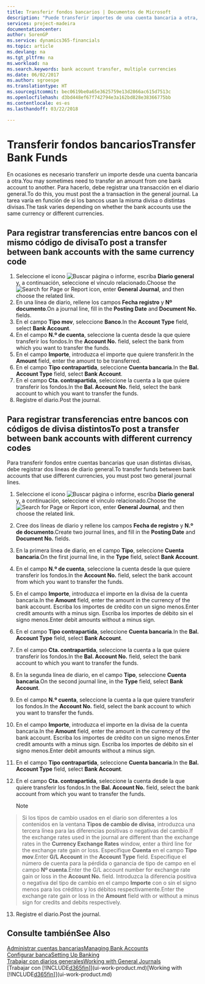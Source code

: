 ```yaml
---
title: Transferir fondos bancarios | Documentos de Microsoft
description: "Puede transferir importes de una cuenta bancaria a otra, con divisas distintas, registrando la transacción en el diario general."
services: project-madeira
documentationcenter: 
author: SorenGP
ms.service: dynamics365-financials
ms.topic: article
ms.devlang: na
ms.tgt_pltfrm: na
ms.workload: na
ms.search.keywords: bank account transfer, multiple currencies
ms.date: 06/02/2017
ms.author: sgroespe
ms.translationtype: HT
ms.sourcegitcommit: bec0619be0a65e3625759e13d2866ac615d7513c
ms.openlocfilehash: d3bd448ef67f742794e3a162bd828e38366775bb
ms.contentlocale: es-es
ms.lasthandoff: 03/22/2018

---
```

# <a name="transfer-bank-funds"></a><span data-ttu-id="93466-103">Transferir fondos bancarios</span><span class="sxs-lookup"><span data-stu-id="93466-103">Transfer Bank Funds</span></span>
<span data-ttu-id="93466-104">En ocasiones es necesario transferir un importe desde una cuenta bancaria a otra.</span><span class="sxs-lookup"><span data-stu-id="93466-104">You may sometimes need to transfer an amount from one bank account to another.</span></span> <span data-ttu-id="93466-105">Para hacerlo, debe registrar una transacción en el diario general.</span><span class="sxs-lookup"><span data-stu-id="93466-105">To do this, you must post the a transaction in the general journal.</span></span> <span data-ttu-id="93466-106">La tarea varía en función de si los bancos usan la misma divisa o distintas divisas.</span><span class="sxs-lookup"><span data-stu-id="93466-106">The task varies depending on whether the bank accounts use the same currency or different currencies.</span></span>

## <a name="to-post-a-transfer-between-bank-accounts-with-the-same-currency-code"></a><span data-ttu-id="93466-107">Para registrar transferencias entre bancos con el mismo código de divisa</span><span class="sxs-lookup"><span data-stu-id="93466-107">To post a transfer between bank accounts with the same currency code</span></span>
1. <span data-ttu-id="93466-108">Seleccione el icono ![Buscar página o informe](media/ui-search/search_small.png "icono Buscar página o informe"), escriba **Diario general** y, a continuación, seleccione el vínculo relacionado.</span><span class="sxs-lookup"><span data-stu-id="93466-108">Choose the ![Search for Page or Report](media/ui-search/search_small.png "Search for Page or Report icon") icon, enter **General Journal**, and then choose the related link.</span></span>
2. <span data-ttu-id="93466-109">En una línea de diario, rellene los campos **Fecha registro** y **Nº documento**.</span><span class="sxs-lookup"><span data-stu-id="93466-109">On a journal line, fill in the **Posting Date** and **Document No.** fields.</span></span>
3. <span data-ttu-id="93466-110">En el campo **Tipo mov**, seleccione **Banco**.</span><span class="sxs-lookup"><span data-stu-id="93466-110">In the **Account Type** field, select **Bank Account**.</span></span>
4. <span data-ttu-id="93466-111">En el campo **N.º de cuenta**, seleccione la cuenta desde la que quiere transferir los fondos.</span><span class="sxs-lookup"><span data-stu-id="93466-111">In the **Account No.** field, select the bank from which you want to transfer the funds.</span></span>
5. <span data-ttu-id="93466-112">En el campo **Importe**, introduzca el importe que quiere transferir.</span><span class="sxs-lookup"><span data-stu-id="93466-112">In the **Amount** field, enter the amount to be transferred.</span></span>
6. <span data-ttu-id="93466-113">En el campo **Tipo contrapartida**, seleccione **Cuenta bancaria**.</span><span class="sxs-lookup"><span data-stu-id="93466-113">In the **Bal. Account Type** field, select **Bank Account**.</span></span>
7. <span data-ttu-id="93466-114">En el campo **Cta. contrapartida**, seleccione la cuenta a la que quiere transferir los fondos.</span><span class="sxs-lookup"><span data-stu-id="93466-114">In the **Bal. Account No.** field, select the bank account to which you want to transfer the funds.</span></span>
8. <span data-ttu-id="93466-115">Registre el diario.</span><span class="sxs-lookup"><span data-stu-id="93466-115">Post the journal.</span></span>

## <a name="to-post-a-transfer-between-bank-accounts-with-different-currency-codes"></a><span data-ttu-id="93466-116">Para registrar transferencias entre bancos con códigos de divisa distintos</span><span class="sxs-lookup"><span data-stu-id="93466-116">To post a transfer between bank accounts with different currency codes</span></span>
<span data-ttu-id="93466-117">Para transferir fondos entre cuentas bancarias que usan distintas divisas, debe registrar dos líneas de diario general.</span><span class="sxs-lookup"><span data-stu-id="93466-117">To transfer funds between bank accounts that use different currencies, you must post two general journal lines.</span></span>

1. <span data-ttu-id="93466-118">Seleccione el icono ![Buscar página o informe](media/ui-search/search_small.png "icono Buscar página o informe"), escriba **Diario general** y, a continuación, seleccione el vínculo relacionado.</span><span class="sxs-lookup"><span data-stu-id="93466-118">Choose the ![Search for Page or Report](media/ui-search/search_small.png "Search for Page or Report icon") icon, enter **General Journal**, and then choose the related link.</span></span>
2. <span data-ttu-id="93466-119">Cree dos líneas de diario y rellene los campos **Fecha de registro** y **N.º de documento**.</span><span class="sxs-lookup"><span data-stu-id="93466-119">Create two journal lines, and fill in the **Posting Date** and **Document No.** fields.</span></span>
3. <span data-ttu-id="93466-120">En la primera línea de diario, en el campo **Tipo**, seleccione **Cuenta bancaria**.</span><span class="sxs-lookup"><span data-stu-id="93466-120">On the first journal line, in the **Type** field, select **Bank Account**.</span></span>
4. <span data-ttu-id="93466-121">En el campo **N.º de cuenta**, seleccione la cuenta desde la que quiere transferir los fondos.</span><span class="sxs-lookup"><span data-stu-id="93466-121">In the **Account No.** field, select the bank account from which you want to transfer the funds.</span></span>
5. <span data-ttu-id="93466-122">En el campo **Importe**, introduzca el importe en la divisa de la cuenta bancaria.</span><span class="sxs-lookup"><span data-stu-id="93466-122">In the **Amount** field, enter the amount in the currency of the bank account.</span></span> <span data-ttu-id="93466-123">Escriba los importes de crédito con un signo menos.</span><span class="sxs-lookup"><span data-stu-id="93466-123">Enter credit amounts with a minus sign.</span></span> <span data-ttu-id="93466-124">Escriba los importes de débito sin el signo menos.</span><span class="sxs-lookup"><span data-stu-id="93466-124">Enter debit amounts without a minus sign.</span></span>
6. <span data-ttu-id="93466-125">En el campo **Tipo contrapartida**, seleccione **Cuenta bancaria**.</span><span class="sxs-lookup"><span data-stu-id="93466-125">In the **Bal. Account Type** field, select **Bank Account**.</span></span>
7. <span data-ttu-id="93466-126">En el campo **Cta. contrapartida**, seleccione la cuenta a la que quiere transferir los fondos.</span><span class="sxs-lookup"><span data-stu-id="93466-126">In the **Bal. Account No.** field, select the bank account to which you want to transfer the funds.</span></span>
8. <span data-ttu-id="93466-127">En la segunda línea de diario, en el campo **Tipo**, seleccione **Cuenta bancaria**.</span><span class="sxs-lookup"><span data-stu-id="93466-127">On the second journal line, in the **Type** field, select **Bank Account**.</span></span>
9. <span data-ttu-id="93466-128">En el campo **N.º cuenta**, seleccione la cuenta a la que quiere transferir los fondos.</span><span class="sxs-lookup"><span data-stu-id="93466-128">In the **Account No.** field, select the bank account to which you want to transfer the funds.</span></span>
10. <span data-ttu-id="93466-129">En el campo **Importe**, introduzca el importe en la divisa de la cuenta bancaria.</span><span class="sxs-lookup"><span data-stu-id="93466-129">In the **Amount** field, enter the amount in the currency of the bank account.</span></span> <span data-ttu-id="93466-130">Escriba los importes de crédito con un signo menos.</span><span class="sxs-lookup"><span data-stu-id="93466-130">Enter credit amounts with a minus sign.</span></span> <span data-ttu-id="93466-131">Escriba los importes de débito sin el signo menos.</span><span class="sxs-lookup"><span data-stu-id="93466-131">Enter debit amounts without a minus sign.</span></span>
11. <span data-ttu-id="93466-132">En el campo **Tipo contrapartida**, seleccione **Cuenta bancaria**.</span><span class="sxs-lookup"><span data-stu-id="93466-132">In the **Bal. Account Type** field, select **Bank Account**.</span></span>  
12. <span data-ttu-id="93466-133">En el campo **Cta. contrapartida**, seleccione la cuenta desde la que quiere transferir los fondos.</span><span class="sxs-lookup"><span data-stu-id="93466-133">In the **Bal. Account No.** field, select the bank account from which you want to transfer the funds.</span></span>

    > [!NOTE]  
>   <span data-ttu-id="93466-134">Si los tipos de cambio usados en el diario son diferentes a los contenidos en la ventana **Tipos de cambio de divisa**, introduzca una tercera línea para las diferencias positivas o negativas del cambio.</span><span class="sxs-lookup"><span data-stu-id="93466-134">If the exchange rates used in the journal are different than the exchange rates in the **Currency Exchange Rates** window, enter a third line for the exchange rate gain or loss.</span></span> <span data-ttu-id="93466-135">Especifique **Cuenta** en el campo **Tipo mov**.</span><span class="sxs-lookup"><span data-stu-id="93466-135">Enter **G/L Account** in the **Account Type** field.</span></span> <span data-ttu-id="93466-136">Especifique el número de cuenta para la pérdida o ganancia de tipo de campo en el campo **Nº cuenta**.</span><span class="sxs-lookup"><span data-stu-id="93466-136">Enter the G/L account number for exchange rate gain or loss in the **Account No.** field.</span></span> <span data-ttu-id="93466-137">Introduzca la diferencia positiva o negativa del tipo de cambio en el campo **Importe** con o sin el signo menos para los créditos y los débitos respectivamente.</span><span class="sxs-lookup"><span data-stu-id="93466-137">Enter the exchange rate gain or loss in the **Amount** field with or without a minus sign for credits and debits respectively.</span></span>
13. <span data-ttu-id="93466-138">Registre el diario.</span><span class="sxs-lookup"><span data-stu-id="93466-138">Post the journal.</span></span>

## <a name="see-also"></a><span data-ttu-id="93466-139">Consulte también</span><span class="sxs-lookup"><span data-stu-id="93466-139">See Also</span></span>
[<span data-ttu-id="93466-140">Administrar cuentas bancarias</span><span class="sxs-lookup"><span data-stu-id="93466-140">Managing Bank Accounts</span></span>](bank-manage-bank-accounts.md)  
[<span data-ttu-id="93466-141">Configurar banca</span><span class="sxs-lookup"><span data-stu-id="93466-141">Setting Up Banking</span></span>](bank-setup-banking.md)  
[<span data-ttu-id="93466-142">Trabajar con diarios generales</span><span class="sxs-lookup"><span data-stu-id="93466-142">Working with General Journals</span></span>](ui-work-general-journals.md)  
<span data-ttu-id="93466-143">[Trabajar con [!INCLUDE[d365fin](includes/d365fin_md.md)]](ui-work-product.md)</span><span class="sxs-lookup"><span data-stu-id="93466-143">[Working with [!INCLUDE[d365fin](includes/d365fin_md.md)]](ui-work-product.md)</span></span>

